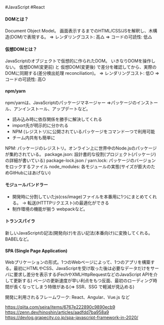 #JavaScript #React

#### DOMとは？
Document Object Model。
画面表示するまでのHTML/CSS/JSを解釈し、木構造(DOM)で表現する。
=> レンダリングコスト: 高△
=> コードの可読性: 低△

#### 仮想DOMとは？
JavaScriptのオブジェクトで仮想的に作られたDOM。
いきなりDOMを操作しない。
仮想DOM(変更前) と 仮想DOM(変更後) で差分を確認してから、実際のDOMに同期する(差分検出処理 reconciliation)。
=> レンダリングコスト: 低○
=> コードの可読性: 高○

#### npm/yarn
npm/yarnは、JavaScriptのパッケージマネージャー
=>パッケージのインストール、アンインストール、アップデートなど。

- 読み込み時に依存関係を勝手に解決してくれる
- import先が明示的に分かれる
- NPM (レジストリ)に公開されているパッケージをコマンド一つで利用可能
- チーム内共有も簡単に

NPM: パッケージのレジストリ。オンライン上に世界中のNode.jsのパッケージが集約されている。
package.json: 設計書的な役割(プロジェクト(パッケージ)の詳細が書いている)
package-lock.json / yarn.lock: パッケージのバージョンをロックするファイル
node_modules: 各モジュールの実態(サイズが膨大のためGitHubにはあげない)

#### モジュールバンドラー
- 開発時に分割していたjs(css/image)ファイルを本番用に1つにまとめてくれる。
	→ 転送(HTTTPリクエスト)の最適化ができる
- 制作環境の機能が揃う
webpackなど。

#### トランスパイラ
新しいJavaScriptの記法(開発向け)を古い記法(本番向け)に変換してくれる。
BABELなど。

#### SPA (Single Page Application)
Webプリケーションの形式。1つのWebページによって、1つのアプリを構築する。最初にHTMLやCSS、JavaScriptを受け取った後は必要なデータだけをサーバに要求し差分を表示する(FechやXMLHttpRequestなどのJavaScript APIを介して更新する)
ページの更新速度が早い利点をもつ反面、最初のローディング時間が長くなってしまう特徴がある(=> SSR、SSG で軽減が見込める)

開発に利用されるフレームワーク: React、Angular、Vue.js など

https://qiita.com/seira/items/6767e222890c9890ecb9
https://zenn.dev/hinoshin/articles/aadfdd7ba958a9
https://devlog.grapecity.co.jp/spa-javascript-framework-in-2020/